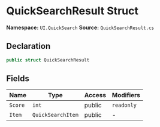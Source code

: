 # QuickSearchResult Struct

**Namespace:** `UI.QuickSearch`
**Source:** `QuickSearchResult.cs`

## Declaration

```csharp
public struct QuickSearchResult
```

## Fields

| Name | Type | Access | Modifiers |
|------|------|--------|-----------|
| `Score` | `int` | public | `readonly` |
| `Item` | `QuickSearchItem` | public | - |

